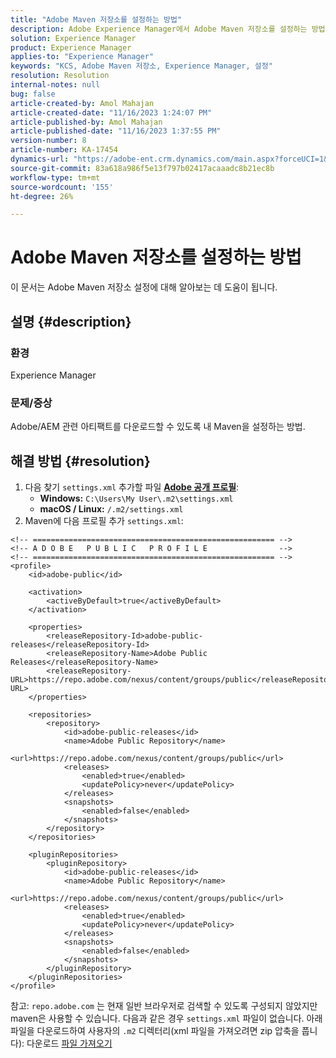 ```yaml
---
title: "Adobe Maven 저장소를 설정하는 방법"
description: Adobe Experience Manager에서 Adobe Maven 저장소를 설정하는 방법에 대해 알아봅니다.
solution: Experience Manager
product: Experience Manager
applies-to: "Experience Manager"
keywords: "KCS, Adobe Maven 저장소, Experience Manager, 설정"
resolution: Resolution
internal-notes: null
bug: false
article-created-by: Amol Mahajan
article-created-date: "11/16/2023 1:24:07 PM"
article-published-by: Amol Mahajan
article-published-date: "11/16/2023 1:37:55 PM"
version-number: 8
article-number: KA-17454
dynamics-url: "https://adobe-ent.crm.dynamics.com/main.aspx?forceUCI=1&pagetype=entityrecord&etn=knowledgearticle&id=80283c66-8384-ee11-8179-6045bd006704"
source-git-commit: 83a618a986f5e13f797b02417acaaadc8b21ec8b
workflow-type: tm+mt
source-wordcount: '155'
ht-degree: 26%

---
```


# Adobe Maven 저장소를 설정하는 방법


이 문서는 Adobe Maven 저장소 설정에 대해 알아보는 데 도움이 됩니다.

## 설명 {#description}


### <b>환경</b>

Experience Manager



### <b>문제/증상</b>

Adobe/AEM 관련 아티팩트를 다운로드할 수 있도록 내 Maven을 설정하는 방법.


## 해결 방법 {#resolution}


1. 다음 찾기 `settings.xml` 추가할 파일 <b>[Adobe 공개 프로필](https://repo.adobe.com/index.html)</b>:
   - <b>Windows:</b> `C:\Users\My User\.m2\settings.xml`
   - <b> macOS / Linux:</b> `/.m2/settings.xml`
2. Maven에 다음 프로필 추가 `settings.xml`:



```
<!-- ====================================================== -->
<!-- A D O B E   P U B L I C   P R O F I L E                -->
<!-- ====================================================== -->
<profile>
    <id>adobe-public</id>

    <activation>
        <activeByDefault>true</activeByDefault>
    </activation>

    <properties>
        <releaseRepository-Id>adobe-public-releases</releaseRepository-Id>
        <releaseRepository-Name>Adobe Public Releases</releaseRepository-Name>
        <releaseRepository-URL>https://repo.adobe.com/nexus/content/groups/public</releaseRepository-URL>
    </properties>

    <repositories>
        <repository>
            <id>adobe-public-releases</id>
            <name>Adobe Public Repository</name>
            <url>https://repo.adobe.com/nexus/content/groups/public</url>
            <releases>
                <enabled>true</enabled>
                <updatePolicy>never</updatePolicy>
            </releases>
            <snapshots>
                <enabled>false</enabled>
            </snapshots>
        </repository>
    </repositories>

    <pluginRepositories>
        <pluginRepository>
            <id>adobe-public-releases</id>
            <name>Adobe Public Repository</name>
            <url>https://repo.adobe.com/nexus/content/groups/public</url>
            <releases>
                <enabled>true</enabled>
                <updatePolicy>never</updatePolicy>
            </releases>
            <snapshots>
                <enabled>false</enabled>
            </snapshots>
        </pluginRepository>
    </pluginRepositories>
</profile>
```


참고: `repo.adobe.com` 는 현재 일반 브라우저로 검색할 수 있도록 구성되지 않았지만 maven은 사용할 수 있습니다. 다음과 같은 경우 `settings.xml` 파일이 없습니다. 아래 파일을 다운로드하여 사용자의 `.m2` 디렉터리(xml 파일을 가져오려면 zip 압축을 풉니다): 다운로드 [파일 가져오기](https://helpx.adobe.com/content/dam/help/en/experience-manager/kb/SetUpTheAdobeMavenRepository/jcr_content/main-pars/download_section/download-1/settings_xml.zip)
